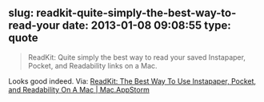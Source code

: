slug: readkit-quite-simply-the-best-way-to-read-your
date: 2013-01-08 09:08:55
type: quote
---

> ReadKit: Quite simply the best way to read your saved Instapaper, Pocket, and Readability links on a Mac.

Looks good indeed. Via: [ReadKit: The Best Way To Use Instapaper, Pocket, and Readability On A Mac | Mac.AppStorm](http://mac.appstorm.net/reviews/readkit-the-best-way-to-use-instapaper-pocket-and-readability-on-a-mac/)
